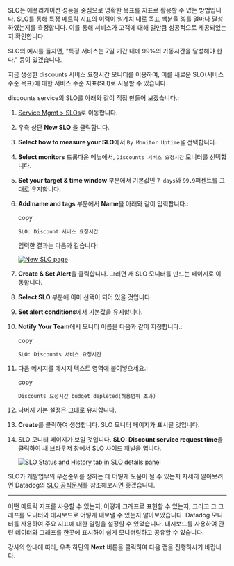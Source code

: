 SLO는 애플리케이션 성능을 중심으로 명확한 목표를 지표로 활용할 수 있는 방법입니다. SLO를 통해 특정 메트릭 지표의 이력이 임계치 내로 목표 백분율 %를 얼마나 달성하였는지를 측정합니다. 이를 통해 서비스가 고객에 대해 얼만큼 성공적으로 제공되었는지 확인합니다.

SLO의 예시를 들자면, "특정 서비스는 7일 기간 내에 99%의 가동시간을 달성해야 한다." 등이 있겠습니다.

지금 생성한 discounts 서비스 요청시간 모니터를 이용하여, 이를 새로운 SLO(서비스 수준 목표)에 대한 서비스 수준 지표(SLI)로 사용할 수 있습니다.

discounts service의 SLO를 아래와 같이 직접 만들어 보겠습니다.:

1. [Service Mgmt > SLOs](https://app.datadoghq.com/slo/manage)로 이동합니다.
    
2. 우측 상단 **New SLO** 을 클릭합니다.
    
3. **Select how to measure your SLO**에서 `By Monitor Uptime`을 선택합니다.
    
4. **Select monitors** 드롭다운 메뉴에서, `Discounts 서비스 요청시간` 모니터를 선택합니다.
    
5. **Set your target & time window** 부분에서 기본값인 `7 days`와 `99.9`퍼센트를 그대로 유지합니다.
    
6. **Add name and tags** 부분에서 **Name**을 아래와 같이 입력합니다.:
    
    copy
    
    ```
    SLO: Discount 서비스 요청시간
    ```
    
    입력한 결과는 다음과 같습니다:
    
    [![New SLO page](https://play.instruqt.com/assets/tracks/kccv27qqpk4s/d927074484ca230133b5ea1e1c4daaf0/assets/04-metrics-monitors/new_slo_page.png)](https://play.instruqt.com/assets/tracks/kccv27qqpk4s/d927074484ca230133b5ea1e1c4daaf0/assets/04-metrics-monitors/new_slo_page.png)
    
7. **Create & Set Alert**을 클릭합니다. 그러면 새 SLO 모니터를 만드는 페이지로 이동합니다.
    
8. **Select SLO** 부분에 이미 선택이 되어 있을 것입니다.
    
9. **Set alert conditions**에서 기본값을 유지합니다.
    
10. **Notify Your Team**에서 모니터 이름을 다음과 같이 지정합니다.:
    
    copy
    
    ```
    SLO: Discounts 서비스 요청시간
    ```
    
11. 다음 메시지를 메시지 텍스트 영역에 붙여넣으세요.:
    
    copy
    
    ```
    Discounts 요청시간 budget depleted(허용범위 초과)
    ```
    
12. 나머지 기본 설정은 그대로 유지합니다.
    
13. **Create**를 클릭하여 생성합니다. SLO 모니터 페이지가 표시될 것입니다.
    
14. SLO 모니터 페이지가 보일 것입니다. **SLO: Discount service request time**을 클릭하여 새 브라우저 창에서 SLO 사이드 패널을 엽니다.
    
    [![SLO Status and History tab in SLO details panel](https://play.instruqt.com/assets/tracks/kccv27qqpk4s/75d842c2bb1fca82c6ebc694d71a4184/assets/04-metrics-monitors/slo_in_action.png)](https://play.instruqt.com/assets/tracks/kccv27qqpk4s/75d842c2bb1fca82c6ebc694d71a4184/assets/04-metrics-monitors/slo_in_action.png)
    

SLO가 개발업무의 우선순위를 정하는 데 어떻게 도움이 될 수 있는지 자세히 알아보려면 Datadog의 [SLO 공식문서](https://docs.datadoghq.com/monitors/service_level_objectives/)를 참조해보시면 좋겠습니다.

---
어떤 메트릭 지표를 사용할 수 있는지, 어떻게 그래프로 표현할 수 있는지, 그리고 그 그래프를 모니터와 대시보드로 어떻게 내보낼 수 있는지 알아보았습니다. Datadog 모니터를 사용하여 주요 지표에 대한 알림을 설정할 수 있었습니다. 대시보드를 사용하여 관련 데이터와 그래프를 한곳에 표시하여 쉽게 모니터링하고 공유할 수 있습니다.

강사의 안내에 따라, 우측 하단의 **Next** 버튼을 클릭하여 다음 랩을 진행하시기 바랍니다.
